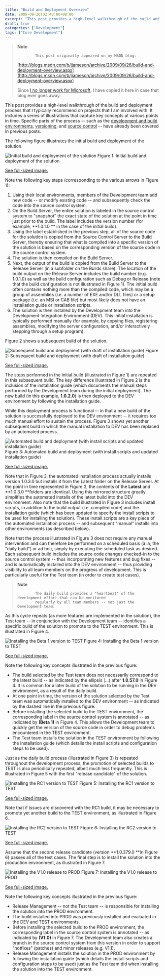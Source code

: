```yaml
---
title: "Build and Deployment Overview"
date: 2009-09-26T02:40:00+08:00
excerpt: "This post provides a high-level walkthrough of the build and deployment process that I typically recommend on projects that I am involved with. It includes a series of illustrations that capture key concepts at various points in time. Specific parts of..."
draft: true
categories: ["Development"]
tags: ["Core Development"]
---
```


> **Note**
> 
>             This post originally appeared on my MSDN blog:
> 
> 
> 
> [http://blogs.msdn.com/b/jjameson/archive/2009/09/26/build-and-deployment-overview.aspx](http://blogs.msdn.com/b/jjameson/archive/2009/09/26/build-and-deployment-overview.aspx)
> 
> 
> Since [I no longer work for Microsoft](/blog/jjameson/2011/09/02/last-day-with-microsoft), I have copied it here in case that blog                 ever goes away.


This post provides a high-level walkthrough of the build and deployment process         that I typically recommend on projects that I am involved with. It includes a series         of illustrations that capture key concepts at various points in time. Specific parts         of the process -- such as the [development and build environments](/blog/jjameson/2009/09/25/development-and-build-environments), [versioning](/blog/jjameson/2009/04/03/best-practices-for-net-assembly-versioning), and [source control](/blog/jjameson/2009/09/26/best-practices-for-scm-and-the-daily-build-process) -- have already been covered in previous posts.

The following figure illustrates the initial build and deployment of the solution.

![Initial build and deployment of the solution](https://www.technologytoolbox.com/blog/images/www_technologytoolbox_com/blog/jjameson/7/r_1%20-%20Initial%20build%20and%20deployment.png)
            Figure 1: Initial build and deployment of the solution

[See full-sized image.](/blog/images/www_technologytoolbox_com/blog/jjameson/7/o_1%20-%20Initial%20build%20and%20deployment.png)


Note the following key steps (corresponding to the various arrows in Figure 1):

1. Using their local environments, members of the Development team add new code --
            or modify existing code -- and subsequently check the code into the source control
            system.
2. On the Build Server, the entire solution is labeled in the source control system
            to "snapshot" the exact state of the solution at the point in time just prior to
            the build. The label includes the version number (for example, **1.0.1.0 **
            in the case of the initial build).
3. Using the label established in the previous step, all of the source code for the
            solution is copied from the Source Control Server to the Build Server, thereby ensuring
            that what is compiled into a specific version of the solution is based on the corresponding
            version of the source code in the source control system.
4. The solution is then compiled on the Build Server.
5. Next, the output of the build is copied from the Build Server to the Release Server
            (in a subfolder on the Builds share). The location of the build output on the Release
            Server includes the build number (e.g. 1.0.1.0) as well as the build configuration
            such as Debug or Release (note that the build configuration is not illustrated in
            Figure 1). The initial build often contains nothing more than the compiled code,
            which may be a group of assemblies (i.e. a number of EXE and/or DLL files) or a
            setup package (i.e. an MSI or CAB file) but most likely does not have an installation
            guide or installation scripts.
6. The solution is then installed by the Development team into the Development Integration
            Environment (DEV). This initial installation is typically performed manually (for
            example, by copying files, registering assemblies, modifying the server configuration,
            and/or interactively stepping through a setup program).


Figure 2 shows a subsequent build of the solution.

![Subsequent build and deployment (with draft of installation guide)](https://www.technologytoolbox.com/blog/images/www_technologytoolbox_com/blog/jjameson/7/r_2%20-%20Subsequent%20build%20and%20deployment.png)
            Figure 2: Subsequent build and deployment (with draft of installation guide)

[See full-sized image.](/blog/images/www_technologytoolbox_com/blog/jjameson/7/o_2%20-%20Subsequent%20build%20and%20deployment.png)


The steps performed in the initial build (illustrated in Figure 1) are repeated         in this subsequent build. The key difference illustrated in Figure 2 is the inclusion         of the installation guide (which documents the manual steps performed by the Development         team during the initial deployment). The new build (in this example, **1.0.2.0**)         is then deployed to the DEV environment by following the installation guide.

While this deployment process is functional -- in that a new build of the solution         is successfully deployed to the DEV environment -- it requires too much manual effort         to sustain the process. Figure 3 shows yet another subsequent build in which the         manual installation to DEV has been replaced by an automated process.

![Automated build and deployment (with install scripts and updated installation guide)](https://www.technologytoolbox.com/blog/images/www_technologytoolbox_com/blog/jjameson/7/r_3%20-%20Automated%20build%20and%20deployment.png)
            Figure 3: Automated build and deployment (with install scripts and updated installation
            guide)

[See full-sized image.](/blog/images/www_technologytoolbox_com/blog/jjameson/7/o_3%20-%20Automated%20build%20and%20deployment.png)


Note that in Figure 3, the automated installation process actually installs version         1.0.3.0 but installs it from the Latest folder on the Release Server. At the point         in time represented in Figure 3, the contents of the **Latest** and         **1.0.3.0 **folders are identical. Using this mirrored structure greatly         simplifies the automated installs of the latest build into the DEV environment.         Also note that the build illustrated in Figure 3 includes install scripts, in addition         to the build output (i.e. compiled code) and the installation guide (which has been         updated to specify the install scripts to be used for installing the solution).         These install scripts are a key piece of the automated installation process -- and         subsequent "manual" installs into other environments (as described below).

Note that the process illustrated in Figure 3 does not require any manual intervention         and can therefore be performed on a scheduled basis (&agrave; la, the "daily         build") or ad hoc, simply by executing the scheduled task as desired. Each subsequent         build includes the source code changes checked-in to the source control system --         thus incorporating new features and bug fixes -- and is automatically installed         into the DEV environment -- thus providing visibility to all team members on the         progress of development. This is particularly useful for the Test team (in order         to create test cases).


> **Note**
> 
>             The daily build provides a "heartbeat" of the development effort that can be monitored
>             regularly by all team members -- not just the Development team.


As this cycle repeats (as more features are implemented in the solution), the Test         team -- in conjunction with the Development team -- identifies a specific build         of the solution to promote to the TEST environment. This is illustrated in Figure         4.

![Installing the Beta 1 version to TEST](https://www.technologytoolbox.com/blog/images/www_technologytoolbox_com/blog/jjameson/7/r_4%20-%20Installing%20the%20Beta%201%20version%20to%20TEST.png)
            Figure 4: Installing the Beta 1 version to TEST

[See full-sized image.](/blog/images/www_technologytoolbox_com/blog/jjameson/7/o_4%20-%20Installing%20the%20Beta%201%20version%20to%20TEST.png)


Note the following key concepts illustrated in the previous figure:

- The build selected by the Test team does not necessarily correspond to the latest
            build -- as indicated by the ellipsis (&hellip;) after **1.0.57.0**
            in Figure 4. It is common for a later build of the solution to be running in the
            DEV environment, as a result of the daily build.
- At one point in time, the version of the solution selected by the Test team was
            automatically installed to the DEV environment -- as indicated by the dashed line
            in the previous figure.
- Before installing the selected build to the TEST environment, the corresponding
            label in the source control system is annotated -- as indicated by **(Beta 1)**
            in Figure 4. This allows the Development team to quickly get the version of the
            source code in order to debug problems encountered in the TEST environment.
- The Test team installs the solution in the TEST environment by following the installation
            guide (which details the install scripts and configuration steps to be used).


Just as the daily build process (illustrated in Figure 3) is repeated throughout         the development process, the promotion of selected builds to TEST is also periodically         repeated, albeit much less frequently. This is illustrated in Figure 5 with the         first "release candidate" of the solution.

![Installing the RC1 version to TEST](https://www.technologytoolbox.com/blog/images/www_technologytoolbox_com/blog/jjameson/7/r_5%20-%20Installing%20the%20RC1%20version%20to%20TEST.png)
            Figure 5: Installing the RC1 version to TEST

[See full-sized image.](/blog/images/www_technologytoolbox_com/blog/jjameson/7/o_5%20-%20Installing%20the%20RC1%20version%20to%20TEST.png)


Note that if issues are discovered with the RC1 build, it may be necessary to promote         yet another build to the TEST environment, as illustrated in Figure 6.

![Installing the RC2 version to TEST](https://www.technologytoolbox.com/blog/images/www_technologytoolbox_com/blog/jjameson/7/r_6%20-%20Installing%20the%20RC2%20version%20to%20TEST.png)
            Figure 6: Installing the RC2 version to TEST

[See full-sized image.](/blog/images/www_technologytoolbox_com/blog/jjameson/7/o_6%20-%20Installing%20the%20RC2%20version%20to%20TEST.png)


Assume that the second release candidate (version **1.0.379.0 **in         Figure 6) passes all of the test cases. The final step is to install the solution         into the production environment, as illustrated in Figure 7.

![Installing the V1.0 release to PROD](https://www.technologytoolbox.com/blog/images/www_technologytoolbox_com/blog/jjameson/7/r_7%20-%20Installing%20the%20V1.0%20release%20to%20PROD.png)
            Figure 7: Installing the V1.0 release to PROD

[See full-sized image.](/blog/images/www_technologytoolbox_com/blog/jjameson/7/o_7%20-%20Installing%20the%20V1.0%20release%20to%20PROD.png)


Note the following key concepts illustrated in the previous figure:

- Release Management -- not the Test team -- is responsible for installing the solution
            into the PROD environment.
- The build installed into PROD was previously installed and evaluated in the DEV
            and TEST environments.
- Before installing the selected build to the PROD environment, the corresponding
            label in the source control system is annotated -- as indicated by **(V1.0)**
            in Figure 7. The Development team also creates a branch in the source control system
            from this version in order to support "hotfixes" (patches) and minor releases (e.g.
            V1.1).
- Release Management installs the solution in the PROD environment by following the
            installation guide (which details the install scripts and configuration steps to
            be used) just as the Test team did when installing the solution into the TEST environment.

